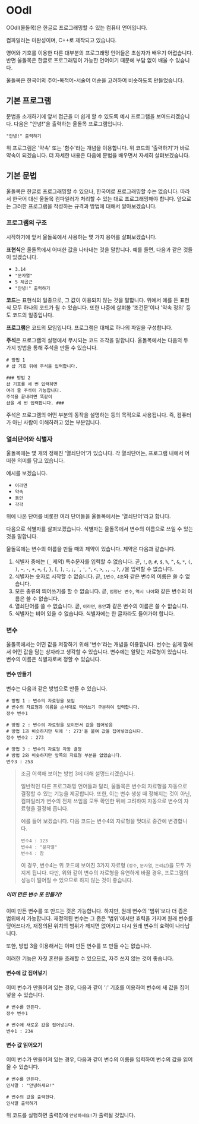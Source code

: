 # OOdl
OOdl(울돌목)은 한글로 프로그래밍할 수 있는 컴퓨터 언어입니다.

컴파일러는 미완성이며, C++로 제작되고 있습니다.

영어와 기호를 이용한 다른 대부분의 프로그래밍 언어들은 초심자가 배우기 어렵습니다.
반면 울돌목은 한글로 프로그래밍이 가능한 언어이기 때문에 부담 없이 배울 수 있습니다.

울돌목은 한국어의 주어-목적어-서술어 어순을 고려하여 비슷하도록 만들었습니다.

## 기본 프로그램
문법을 소개하기에 앞서 접근을 더 쉽게 할 수 있도록 예시 프로그램을 보여드리겠습니다.
다음은 "안녕!"을 출력하는 울돌목 프로그램입니다.
```
"안녕!" 출력하기
```
위 프로그램은 '약속' 또는 '함수'라는 개념을 이용합니다.
위 코드의 '출력하기'가 바로 약속이 되겠습니다.
더 자세한 내용은 다음에 문법을 배우면서 자세히 살펴보겠습니다.

## 기본 문법
울돌목은 한글로 프로그래밍할 수 있으나, 한국어로 프로그래밍할 수는 없습니다.
따라서 한국어 대신 울돌목 컴파일러가 처리할 수 있는 대로 프로그래밍해야 합니다.
앞으로는 그러한 프로그램을 작성하는 규격과 방법에 대해서 알아보겠습니다.

### 프로그램의 구조
시작하기에 앞서 울돌목에서 사용하는 몇 가지 용어를 살펴보겠습니다.

**표현식**은 울돌목에서 어떠한 값을 나타내는 것을 말합니다.
예를 들면, 다음과 같은 것들이 있겠습니다.
 - `3.14`
 - `"문자열"`
 - `5 제곱근`
 - `"안녕!" 출력하기`

**코드**는 표현식의 일종으로, 그 값이 이용되지 않는 것을 말합니다.
위에서 예를 든 표현식 모두 하나의 코드가 될 수 있습니다.
또한 나중에 살펴볼 '조건문'이나 '약속 정의' 등도 코드의 일종입니다.

**프로그램**은 코드의 모임입니다.
프로그램은 대체로 하나의 파일을 구성합니다.

**주석**은 프로그램의 실행에서 무시되는 코드 조각을 말합니다.
울돌목에서는 다음의 두 가지 방법을 통해 주석을 만들 수 있습니다.
```
# 방법 1
# 샵 기호 뒤에 주석을 입력합니다.

### 방법 2
샵 기호를 세 번 입력하면
여러 줄 주석이 가능합니다.
주석을 끝내려면 똑같이
샵을 세 번 입력합니다. ###
```
주석은 프로그램의 어떤 부분의 동작을 설명하는 등의 목적으로 사용됩니다.
즉, 컴퓨터가 아닌 사람이 이해하려고 있는 부분입니다.

### 열쇠단어와 식별자
울돌목에는 몇 개의 정해진 '열쇠단어'가 있습니다.
각 열쇠단어는, 프로그램 내에서 어떠한 의미를 담고 있습니다.

예시를 보겠습니다.
 - `이라면`
 - `약속`
 - `동안`
 - `각각`

위에 나온 단어를 비롯한 여러 단어들을 울돌목에서는 '열쇠단어'라고 합니다.

다음으로 식별자를 살펴보겠습니다.
식별자는 울돌목에서 변수의 이름으로 쓰일 수 있는 것을 말합니다.

울돌목에는 변수의 이름을 만들 때의 제약이 있습니다.
제약은 다음과 같습니다.

1. 식별자 중에는 (`_` 제외) 특수문자를 입력할 수 없습니다.
   곧, `!`, `@`, `#`, `$`, `%`, `^`, `&`, `*`, `(`, `)`,
   `~`, `-`, `+`, `=`, `{`, `}`, `[`, `]`, `:`, `;`, `` ` ``,
   `'`, `"`, `<`, `>`, `,`, `.`, `?`, `/`을 입력할 수 없습니다.
2. 식별자는 숫자로 시작할 수 없습니다.
   곧, `1변수`, `4조`와 같은 변수의 이름은 쓸 수 없습니다.
3. 모든 종류의 띄어쓰기를 할 수 없습니다.
   곧, `엄청난 변수`, `역시 나야`와 같은 변수의 이름은 쓸 수 없습니다.
4. 열쇠단어를 쓸 수 없습니다.
   곧, `이라면`, `동안`과 같은 변수의 이름은 쓸 수 없습니다.
5. 식별자는 비어 있을 수 없습니다.
   식별자에는 한 글자라도 들어가야 합니다.

### 변수
울돌목에서는 어떤 값을 저장하기 위해 '변수'라는 개념을 이용합니다.
변수는 쉽게 말해서 어떤 값을 담는 상자라고 생각할 수 있습니다.
변수에는 알맞는 자료형이 있습니다.
변수의 이름은 식별자로써 정할 수 있습니다.

#### 변수 만들기
변수는 다음과 같은 방법으로 만들 수 있습니다.
```
# 방법 1 : 변수의 자료형을 보임
# 변수의 자료형과 이름을 순서대로 띄어쓰기 구분하여 입력합니다.
정수 변수1

# 방법 2 : 변수의 자료형을 보이면서 값을 집어넣음
# 방법 1과 비슷하지만 뒤에 ': 273'을 붙여 값을 집어넣었습니다.
정수 변수2 : 273

# 방법 3 : 변수의 자료형 자동 결정
# 방법 2와 비슷하지만 앞쪽의 자료형 부분을 없앴습니다.
변수3 : 253
```
> 조금 어색해 보이는 방법 3에 대해 설명드리겠습니다.
> 
> 일반적인 다른 프로그래밍 언어들과 달리, 울돌목은 변수의 자료형을 자동으로 결정할 수 있는 기능을 제공합니다.
> 또한, 이는 변수 생성 때 정해지는 것이 아닌, 컴파일러가 변수의 전체 쓰임을 모두 확인한 뒤에 고려하여
> 자동으로 변수의 자료형을 결정해 줍니다.
>
> 예를 들어 보겠습니다.
> 다음 코드는 변수4의 자료형을 멋대로 중간에 변경합니다.
> ```
> 변수4 : 123
> 변수4 : "문자열"
> 변수4 : 참
> ```
> 이 경우, 변수4는 위 코드에 보여진 3가지 자료형 (`정수`, `문자열`, `논리값`)을 모두 가지게 됩니다.
> 다만, 위와 같이 변수의 자료형을 유연하게 바꿀 경우, 프로그램의 성능이 떨어질 수 있으므로 하지 않는 것이 좋습니다.

##### 이미 만든 변수 또 만들기?
이미 만든 변수를 또 만드는 것은 가능합니다.
하지만, 원래 변수의 '범위'보다 더 좁은 범위에서 가능합니다.
재정의된 변수는 그 좁은 '범위'에서만 효력을 가지며 원래 변수를 덮어쓰다가,
재정의된 위치의 범위가 깨지면 없어지고 다시 원래 변수의 효력이 나타납니다.

또한, 방법 3을 이용해서는 이미 만든 변수를 또 만들 수는 없습니다.

이러한 기능은 자칫 혼란을 초래할 수 있으므로, 자주 쓰지 않는 것이 좋습니다.

#### 변수에 값 집어넣기
이미 변수가 만들어져 있는 경우, 다음과 같이 ':' 기호를 이용하여 변수에 새 값을 집어넣을 수 있습니다.
```
# 변수를 만든다.
정수 변수1

# 변수에 새로운 값을 집어넣는다.
변수1 : 234
```

#### 변수 값 읽어오기
이미 변수가 만들어져 있는 경우, 다음과 같이 변수의 이름을 입력하여 변수의 값을 읽어올 수 있습니다.
```
# 변수를 만든다.
인사말 : "안녕하세요!"

# 변수의 값을 출력한다.
인사말 출력하기
```
위 코드를 실행하면 출력창에 `안녕하세요!`가 출력될 것입니다.

### 
